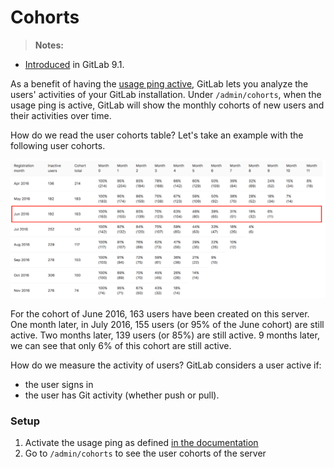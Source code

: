 # Cohorts

> **Notes:**
- [Introduced][ce-23361] in GitLab 9.1.

As a benefit of having the [usage ping active](settings/usage_statistics.md),
GitLab lets you analyze the users' activities of your GitLab installation.
Under `/admin/cohorts`, when the usage ping is active, GitLab will show the
monthly cohorts of new users and their activities over time.

How do we read the user cohorts table? Let's take an example with the following
user cohorts.

![User cohort example](img/cohorts.png)

For the cohort of June 2016, 163 users have been created on this server. One
month later, in July 2016, 155 users (or 95% of the June cohort) are still
active. Two months later, 139 users (or 85%) are still active. 9 months later,
we can see that only 6% of this cohort are still active.

How do we measure the activity of users? GitLab considers a user active if:
* the user signs in
* the user has Git activity (whether push or pull).

### Setup

1. Activate the usage ping as defined [in the documentation](settings/usage_statistics.md)
2. Go to `/admin/cohorts` to see the user cohorts of the server

[ce-23361]: https://gitlab.com/gitlab-org/gitlab-ce/issues/23361

